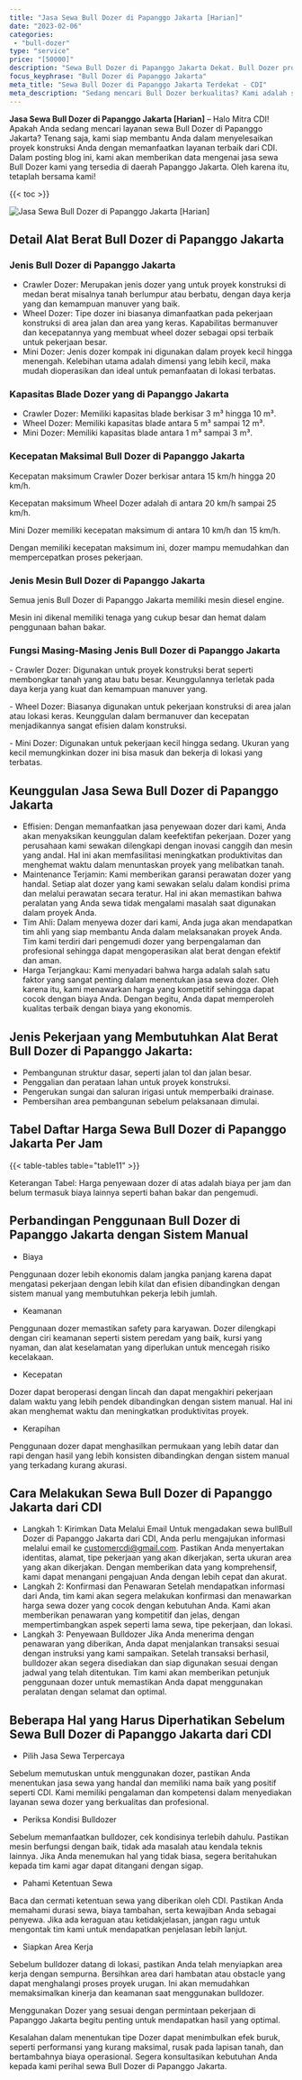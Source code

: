 ```yaml
---
title: "Jasa Sewa Bull Dozer di Papanggo Jakarta [Harian]"
date: "2023-02-06"
categories:
 - "bull-dozer"
type: "service"
price: "[50000]"
description: "Sewa Bull Dozer di Papanggo Jakarta Dekat. Bull Dozer profesional untuk kebutuhan proyek konstruksi dengan performa maksimal. Dapatkan informasi lengkap dengan menghubungi kami."
focus_keyphrase: "Bull Dozer di Papanggo Jakarta"
meta_title: "Sewa Bull Dozer di Papanggo Jakarta Terdekat - CDI"
meta_description: "Sedang mencari Bull Dozer berkualitas? Kami adalah solusi tepat dengan solusi optimal. Segera hubungi kami."
---
```


**Jasa Sewa Bull Dozer di Papanggo Jakarta [Harian]** – Halo Mitra CDI! Apakah Anda sedang mencari layanan sewa Bull Dozer di Papanggo Jakarta? Tenang saja, kami siap membantu Anda dalam menyelesaikan proyek konstruksi Anda dengan memanfaatkan layanan terbaik dari CDI. Dalam posting blog ini, kami akan memberikan data mengenai jasa sewa Bull Dozer kami yang tersedia di daerah Papanggo Jakarta. Oleh karena itu, tetaplah bersama kami!

{{< toc >}}

![Jasa Sewa Bull Dozer di Papanggo Jakarta [Harian]](/images/bull-dozer/bull-dozer-14.jpg)

## Detail Alat Berat Bull Dozer di Papanggo Jakarta

### Jenis Bull Dozer di Papanggo Jakarta

*   Crawler Dozer: Merupakan jenis dozer yang untuk proyek konstruksi di medan berat misalnya tanah berlumpur atau berbatu, dengan daya kerja yang dan kemampuan manuver yang baik.
*   Wheel Dozer: Tipe dozer ini biasanya dimanfaatkan pada pekerjaan konstruksi di area jalan dan area yang keras. Kapabilitas bermanuver dan kecepatannya yang membuat wheel dozer sebagai opsi terbaik untuk pekerjaan besar.
*   Mini Dozer: Jenis dozer kompak ini digunakan dalam proyek kecil hingga menengah. Kelebihan utama adalah dimensi yang lebih kecil, maka mudah dioperasikan dan ideal untuk pemanfaatan di lokasi terbatas.

### Kapasitas Blade Dozer yang di Papanggo Jakarta

*   Crawler Dozer: Memiliki kapasitas blade berkisar 3 m³ hingga 10 m³.
*   Wheel Dozer: Memiliki kapasitas blade antara 5 m³ sampai 12 m³.
*   Mini Dozer: Memiliki kapasitas blade antara 1 m³ sampai 3 m³.

### Kecepatan Maksimal Bull Dozer di Papanggo Jakarta

Kecepatan maksimum Crawler Dozer berkisar antara 15 km/h hingga 20 km/h.

Kecepatan maksimum Wheel Dozer adalah di antara 20 km/h sampai 25 km/h.

Mini Dozer memiliki kecepatan maksimum di antara 10 km/h dan 15 km/h.

Dengan memiliki kecepatan maksimum ini, dozer mampu memudahkan dan mempercepatkan proses pekerjaan.

### Jenis Mesin Bull Dozer di Papanggo Jakarta

Semua jenis Bull Dozer di Papanggo Jakarta memiliki mesin diesel engine.

Mesin ini dikenal memiliki tenaga yang cukup besar dan hemat dalam penggunaan bahan bakar.

### Fungsi Masing-Masing Jenis Bull Dozer di Papanggo Jakarta

\- Crawler Dozer: Digunakan untuk proyek konstruksi berat seperti membongkar tanah yang atau batu besar. Keunggulannya terletak pada daya kerja yang kuat dan kemampuan manuver yang.

\- Wheel Dozer: Biasanya digunakan untuk pekerjaan konstruksi di area jalan atau lokasi keras. Keunggulan dalam bermanuver dan kecepatan menjadikannya sangat efisien dalam konstruksi.

\- Mini Dozer: Digunakan untuk pekerjaan kecil hingga sedang. Ukuran yang kecil memungkinkan dozer ini bisa masuk dan bekerja di lokasi yang terbatas.

## Keunggulan Jasa Sewa Bull Dozer di Papanggo Jakarta

*   Effisien: Dengan memanfaatkan jasa penyewaan dozer dari kami, Anda akan menyaksikan keunggulan dalam keefektifan pekerjaan. Dozer yang perusahaan kami sewakan dilengkapi dengan inovasi canggih dan mesin yang andal. Hal ini akan memfasilitasi meningkatkan produktivitas dan menghemat waktu dalam menuntaskan proyek yang melibatkan tanah.
*   Maintenance Terjamin: Kami memberikan garansi perawatan dozer yang handal. Setiap alat dozer yang kami sewakan selalu dalam kondisi prima dan melalui perawatan secara teratur. Hal ini akan memastikan bahwa peralatan yang Anda sewa tidak mengalami masalah saat digunakan dalam proyek Anda.
*   Tim Ahli: Dalam menyewa dozer dari kami, Anda juga akan mendapatkan tim ahli yang siap membantu Anda dalam melaksanakan proyek Anda. Tim kami terdiri dari pengemudi dozer yang berpengalaman dan profesional sehingga dapat mengoperasikan alat berat dengan efektif dan aman.
*   Harga Terjangkau: Kami menyadari bahwa harga adalah salah satu faktor yang sangat penting dalam menentukan jasa sewa dozer. Oleh karena itu, kami menawarkan harga yang kompetitif sehingga dapat cocok dengan biaya Anda. Dengan begitu, Anda dapat memperoleh kualitas terbaik dengan biaya yang ekonomis.

## Jenis Pekerjaan yang Membutuhkan Alat Berat Bull Dozer di Papanggo Jakarta:

*   Pembangunan struktur dasar, seperti jalan tol dan jalan besar.
*   Penggalian dan perataan lahan untuk proyek konstruksi.
*   Pengerukan sungai dan saluran irigasi untuk memperbaiki drainase.
*   Pembersihan area pembangunan sebelum pelaksanaan dimulai.

## Tabel Daftar Harga Sewa Bull Dozer di Papanggo Jakarta Per Jam

{{< table-tables table="table11" >}}

Keterangan Tabel: Harga penyewaan dozer di atas adalah biaya per jam dan belum termasuk biaya lainnya seperti bahan bakar dan pengemudi.

## Perbandingan Penggunaan Bull Dozer di Papanggo Jakarta dengan Sistem Manual

*   Biaya

Penggunaan dozer lebih ekonomis dalam jangka panjang karena dapat mengatasi pekerjaan dengan lebih kilat dan efisien dibandingkan dengan sistem manual yang membutuhkan pekerja lebih jumlah.
*   Keamanan

Penggunaan dozer memastikan safety para karyawan. Dozer dilengkapi dengan ciri keamanan seperti sistem peredam yang baik, kursi yang nyaman, dan alat keselamatan yang diperlukan untuk mencegah risiko kecelakaan.
*   Kecepatan

Dozer dapat beroperasi dengan lincah dan dapat mengakhiri pekerjaan dalam waktu yang lebih pendek dibandingkan dengan sistem manual. Hal ini akan menghemat waktu dan meningkatkan produktivitas proyek.
*   Kerapihan

Penggunaan dozer dapat menghasilkan permukaan yang lebih datar dan rapi dengan hasil yang lebih konsisten dibandingkan dengan sistem manual yang terkadang kurang akurasi.

## Cara Melakukan Sewa Bull Dozer di Papanggo Jakarta dari CDI

*   Langkah 1: Kirimkan Data Melalui Email
Untuk mengadakan sewa bullBull Dozer di Papanggo Jakarta dari CDI, Anda perlu mengajukan informasi melalui email ke customercdi@gmail.com. Pastikan Anda menyertakan identitas, alamat, tipe pekerjaan yang akan dikerjakan, serta ukuran area yang akan dikerjakan. Dengan memberikan data yang komprehensif, kami dapat menangani pengajuan Anda dengan lebih cepat dan akurat.
*   Langkah 2: Konfirmasi dan Penawaran
Setelah mendapatkan informasi dari Anda, tim kami akan segera melakukan konfirmasi dan menawarkan harga sewa dozer yang cocok dengan kebutuhan Anda. Kami akan memberikan penawaran yang kompetitif dan jelas, dengan mempertimbangkan aspek seperti lama sewa, tipe pekerjaan, dan lokasi.
*   Langkah 3: Penyewaan Bulldozer
Jika Anda menerima dengan penawaran yang diberikan, Anda dapat menjalankan transaksi sesuai dengan instruksi yang kami sampaikan. Setelah transaksi berhasil, bulldozer akan segera disediakan dan siap digunakan sesuai dengan jadwal yang telah ditentukan. Tim kami akan memberikan petunjuk penggunaan dozer untuk memastikan Anda dapat menggunakan peralatan dengan selamat dan optimal.

## Beberapa Hal yang Harus Diperhatikan Sebelum Sewa Bull Dozer di Papanggo Jakarta dari CDI

*   Pilih Jasa Sewa Terpercaya

Sebelum memutuskan untuk menggunakan dozer, pastikan Anda menentukan jasa sewa yang handal dan memiliki nama baik yang positif seperti CDI. Kami memiliki pengalaman dan kompetensi dalam menyediakan layanan sewa dozer yang berkualitas dan profesional.
*   Periksa Kondisi Bulldozer

Sebelum memanfaatkan bulldozer, cek kondisinya terlebih dahulu. Pastikan mesin berfungsi dengan baik, tidak ada masalah atau kendala teknis lainnya. Jika Anda menemukan hal yang tidak biasa, segera beritahukan kepada tim kami agar dapat ditangani dengan sigap.
*   Pahami Ketentuan Sewa

Baca dan cermati ketentuan sewa yang diberikan oleh CDI. Pastikan Anda memahami durasi sewa, biaya tambahan, serta kewajiban Anda sebagai penyewa. Jika ada keraguan atau ketidakjelasan, jangan ragu untuk mengontak tim kami untuk mendapatkan penjelasan lebih lanjut.
*   Siapkan Area Kerja

Sebelum bulldozer datang di lokasi, pastikan Anda telah menyiapkan area kerja dengan sempurna. Bersihkan area dari hambatan atau obstacle yang dapat menghalangi proses proyek urugan. Ini akan memudahkan memaksimalkan kinerja dan keamanan saat menggunakan bulldozer.

Menggunakan Dozer yang sesuai dengan permintaan pekerjaan di Papanggo Jakarta begitu penting untuk mendapatkan hasil yang optimal.

Kesalahan dalam menentukan tipe Dozer dapat menimbulkan efek buruk, seperti performansi yang kurang maksimal, rusak pada lapisan tanah, dan bertambahnya biaya operasional. Segera konsultasikan kebutuhan Anda kepada kami perihal sewa Bull Dozer di Papanggo Jakarta.
